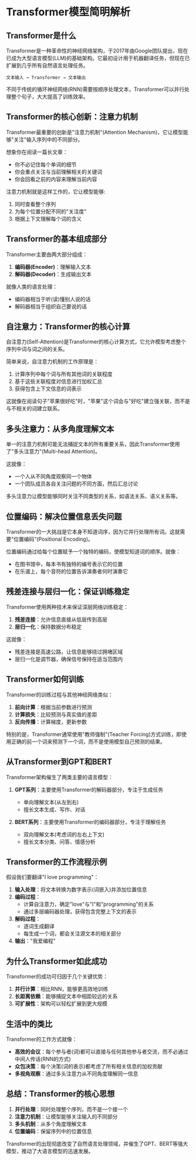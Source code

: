 # Transformer模型简明解析

## Transformer是什么

Transformer是一种革命性的神经网络架构，于2017年由Google团队提出，现在已成为大型语言模型(LLM)的基础架构。它最初设计用于机器翻译任务，但现在已扩展到几乎所有自然语言处理任务。

```
文本输入 → Transformer → 文本输出
```

不同于传统的循环神经网络(RNN)需要按顺序处理文本，Transformer可以并行处理整个句子，大大提高了训练效率。

## Transformer的核心创新：注意力机制

Transformer最重要的创新是"注意力机制"(Attention Mechanism)，它让模型能够"关注"输入序列中的不同部分。

想象你在阅读一篇长文章：
- 你不必记住每个单词的细节
- 你会重点关注与当前理解相关的关键词
- 你会回看之前的内容来理解当前内容

注意力机制就是这样工作的，它让模型能够:
1. 同时查看整个序列
2. 为每个位置分配不同的"关注度"
3. 根据上下文理解每个词的含义

## Transformer的基本组成部分

Transformer主要由两大部分组成：

1. **编码器(Encoder)**：理解输入文本
2. **解码器(Decoder)**：生成输出文本

就像人类的语言处理：
- 编码器相当于听(读)懂别人说的话
- 解码器相当于组织自己要说的话

## 自注意力：Transformer的核心计算

自注意力(Self-Attention)是Transformer的核心计算方式，它允许模型考虑整个序列中词与词之间的关系。

简单来说，自注意力机制的工作原理是：
1. 计算序列中每个词与所有其他词的关联程度
2. 基于这些关联程度对信息进行加权汇总
3. 获得包含上下文信息的词表示

这就像在阅读句子"苹果很好吃"时，"苹果"这个词会与"好吃"建立强关联，而不是与不相关的词建立联系。

## 多头注意力：从多角度理解文本

单一的注意力机制可能无法捕捉文本的所有重要关系，因此Transformer使用了"多头注意力"(Multi-head Attention)。

这就像：
- 一个人从不同角度观察同一个物体
- 一个团队成员各自关注问题的不同方面，然后汇总讨论

多头注意力让模型能够同时关注不同类型的关系，如语法关系、语义关系等。

## 位置编码：解决位置信息丢失问题

Transformer的一大挑战是它本身不知道词序，因为它并行处理所有词。这就需要"位置编码"(Positional Encoding)。

位置编码通过给每个位置赋予一个独特的编码，使模型知道词的顺序。就像：
- 在图书馆中，每本书有独特的编号表示它的位置
- 在乐谱上，每个音符的位置告诉演奏者何时演奏它

## 残差连接与层归一化：保证训练稳定

Transformer使用两种技术来保证深层网络训练稳定：
1. **残差连接**：允许信息直接从低层传到高层
2. **层归一化**：保持数据分布稳定

这就像：
- 残差连接是高速公路，让信息能够绕过拥堵区域
- 层归一化是调节器，确保信号保持在适当范围内

## Transformer如何训练

Transformer的训练过程与其他神经网络类似：

1. **前向计算**：根据当前参数进行预测
2. **计算损失**：比较预测与真实值的差距
3. **反向传播**：计算梯度，更新参数

特别的是，Transformer通常使用"教师强制"(Teacher Forcing)方式训练，即使用正确的前一个词来预测下一个词，而不是使用模型自己预测的结果。

## 从Transformer到GPT和BERT

Transformer架构催生了两类主要的语言模型：

1. **GPT系列**：主要使用Transformer的解码器部分，专注于生成任务
   - 单向理解文本(从左到右)
   - 擅长文本生成、写作、对话

2. **BERT系列**：主要使用Transformer的编码器部分，专注于理解任务
   - 双向理解文本(考虑词的左右上下文)
   - 擅长文本分类、问答、情感分析

## Transformer的工作流程示例

假设我们要翻译"I love programming"：

1. **输入处理**：将文本转换为数字表示(词嵌入)并添加位置信息
2. **编码过程**：
   - 计算自注意力，确定"love"与"I"和"programming"的关系
   - 通过多层编码器处理，获得包含完整上下文的表示
3. **解码过程**：
   - 逐词生成翻译
   - 每生成一个词，都会关注源文本的相关部分
4. **输出**："我爱编程"

## 为什么Transformer如此成功

Transformer的成功可归因于几个关键优势：

1. **并行计算**：相比RNN，能够更高效地训练
2. **长距离依赖**：能够捕捉文本中相距较远的关系
3. **可扩展性**：架构可以轻松扩展到更大规模

## 生活中的类比

Transformer的工作方式就像：

- **高效的会议**：每个参与者(词)都可以直接与任何其他参与者交流，而不必通过中间人传话(RNN的方式)
- **众包决策**：每个决策(词的表示)都考虑了所有相关信息的加权贡献
- **多视角观察**：通过多头注意力从不同角度理解同一信息

## 总结：Transformer的核心思想

1. **并行处理**：同时处理整个序列，而不是一个接一个
2. **注意力机制**：让模型能够关注输入的不同部分
3. **多头机制**：从多个角度理解文本
4. **位置编码**：保留序列中的位置信息

Transformer的出现彻底改变了自然语言处理领域，并催生了GPT、BERT等强大模型，推动了大语言模型的迅速发展。 